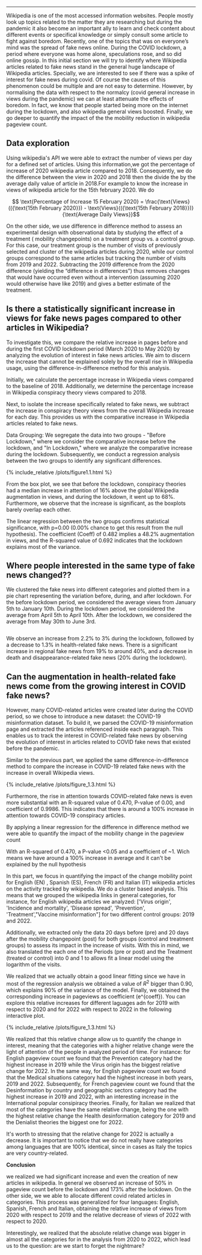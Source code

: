 
---

Wikipedia is one of the most accessed information websites. People mostly look up topics related to the matter they are researching but during the pandemic it also become an important ally to learn and check content about different events or specifical knowledge or simply consult some article to fight against boredom. Recently, one of the topics that was on everyone’s mind was the spread of fake news online. During the COVID lockdown, a period where everyone was home alone, speculations rose, and so did online gossip. In this initial section we will try to identify where Wikipedia articles related to fake news stand in the general huge landscape of Wikipedia articles. Specially, we are interested to see if there was a spike of interest for fake news during covid. Of course the causes of this phenomenon could be multiple and are not easy to determine. However, by normalising the data with respect to the normalcy (covid general increase in views during the pandemic) we can at least attenuate the effects of boredom. In fact, we know that people started being more on the internet during the lockdown, and also wikipedia general views boosted. Finally, we go deeper to quantify the impact of the the mobility reduction in wikipedia pageview count. 

## Data exploration
Using wikipedia's API we were able to extract the number of views per day for a defined set of articles. Using this information,we got the percentage of increase of 2020 wikipedia article compared to 2018. Consequently, we do the difference between the view in 2020 and 2018 then the divide the by the average daily value of article in 2018.For example to know the increase in views of wikipedia article for the 15th february 2020. We do

$$ \text{Percentage of Increase 15 February 2020} = \frac{\text{Views}(({\text{15th February 2020}}) - \text{Views}(({\text{15th February 2018}})}{\text{Average Daily Views}}$$


On the other side, we use difference in difference method to assess an experimental design with observational data by studying the effect of a treatment ( mobility changepoints) on a treatment group vs. a control group. For this case, our treatment group is the number of visits of previously selected and cluster of the wikipedia articles during 2020, while our control groups correspond to the same articles but tracking the number of visits from 2019 and 2022. Subtracting the 2019 difference from the 2020 difference (yielding the “difference in differences”) thus removes changes that would have occurred even without a intervention (assuming 2020 would otherwise have like 2019) and gives a better estimate of the treatment.  




## Is there a statistically significant increase in views for fake news pages compared to other articles in Wikipedia?

To investigate this, we compare the relative increase in pages before and during the first COVID lockdown period (March 2020 to May 2020) by analyzing the evolution of interest in fake news articles. We aim to discern the increase that cannot be explained solely by the overall rise in Wikipedia usage, using the difference-in-difference method for this analysis.

Initially, we calculate the percentage increase in Wikipedia views compared to the baseline of 2018. Additionally, we determine the percentage increase in Wikipedia conspiracy theory views compared to 2018.

Next, to isolate the increase specifically related to fake news, we subtract the increase in conspiracy theory views from the overall Wikipedia increase for each day. This provides us with the comparative increase in Wikipedia articles related to fake news.

Data Grouping: We segregate the data into two groups - "Before Lockdown," where we consider the comparative increase before the lockdown, and "In Lockdown," where we analyze the comparative increase during the lockdown. Subsequently, we conduct a regression analysis between the two groups to identify any significant differences.


{% include_relative /plots/figure1.1.html %}

From the box plot, we see that before the lockdown, conspiracy theories had a median increase in attention of 16% above the global Wikipedia augmentation in views, and during the lockdown, it went up to 68%. Furthermore, we observe that the increase is significant, as the boxplots barely overlap each other.

The linear regression between the two groups confirms statistical significance, with p=0.00 (0.00% chance to get this result from the null hypothesis). The coefficient (Coeff) of 0.482 implies a 48.2% augmentation in views, and the R-squared value of 0.692 indicates that the lockdown explains most of the variance.

## Where people interested in the same type of fake news changed??

We clustered the fake news into different categories and plotted them in a pie chart representing the variation before, during, and after lockdown. For the before lockdown period, we considered the average views from January 5th to January 10th. During the lockdown period, we considered the average from April 5th to April 10th. After the lockdown, we considered the average from May 30th to June 3rd.

<div class="image">
                        <img src="{{ site.baseurl }}/blog/1_pie_charts.jpg" alt="" />
                             

</div>


We observe an increase from 2.2% to 3% during the lockdown, followed by a decrease to 1.3% in health-related fake news. There is a significant increase in regional fake news from 19% to around 40%, and a decrease in death and disappearance-related fake news (20% during the lockdown).

## Can the augmentation in health-related fake news come from the growing interest in COVID fake news? ##

However, many COVID-related articles were created later during the COVID period, so we chose to introduce a new dataset: the COVID-19 misinformation dataset. To build it, we parsed the COVID-19 misinformation page and extracted the articles referenced inside each paragraph. This enables us to track the interest in COVID-related fake news by observing the evolution of interest in articles related to COVID fake news that existed before the pandemic.

Similar to the previous part, we applied the same difference-in-difference method to compare the increase in COVID-19 related fake news with the increase in overall Wikipedia views.

{% include_relative /plots/figure_1.3.html %}

Furthermore, the rise in attention towards COVID-related fake news is even more substantial with an R-squared value of 0.470, P-value of 0.00, and coefficient of 0.9986. This indicates that there is around a 100% increase in attention towards COVID-19 conspiracy articles.


By applying a linear regression for the difference in difference method we were able to quantify the impact of the mobility change in the pageview count 

With an R-squared of 0.470, a P-value <0.05 and a coefficient of ~1. Wich means we have around a 100% increase in average and it can't be explained by the null hypothesis

In this part, we focus in quantifying the impact of the change mobility point for English (EN) , Spanish (ES), French (FR) and Italian (IT) wikipedia articles on the activity tracked by wikipedia. We do a cluster based analysis. This means that we grouped the wikipedia links in general categories, for instance, for English wikipedia articles we analyzed: ['Virus origin', 'Incidence and mortality', 'Disease spread', 'Prevention', 'Treatment',"Vaccine misinformation"] for two different control groups: 2019 and 2022.

Additionally, we extracted only the data 20 days before (pre) and 20 days after the mobility changepoint (post) for both groups (control and treatment groups) to assess its impact in the increase of visits. With this in mind, we also translated the each one of the Periods (pre or post) and the Treatment (treated or control) into 0 and 1 to allows fit a linear model using the logarithm of the visits.

We realized that we actually obtain a good linear fitting since we have in most of the regression analysis we obtained a value of $R^2$ bigger than 0.90, which explains 90% of the variance of the model. Finally, we obtained the corresponding increase in pageviews as coefficient (e^{coeff}). You can explore this relative increases for different laguages adn for 2019 with respect to 2020 and for 2022 with respect to 2022 in the following interactive plot. 

{% include_relative /plots/figure_1.3.html %}

We realized that this relative change allow us to quantify the change in interest, meaning that the categories with a higher relative change were the light of attention of the people in analyzed period of time. For instance: for English pageview count we found that the Prevention category had the highest increase in 2019 while the Virus origin has the biggest relative change for 2022. In the same way, for English pageview count we found that the Medical situations category had the highest increase in both years, 2019 and 2022. Subsequently,  for French pageview count we found that the Desinformation by country and geographic sectors category had the highest increase in 2019 and 2022, with an interesting increase in the International popular consipiracy theories. Finally, for Italian we realized that most of the categories have the same relative change, being the one with the highest relative change the Health desinformation category for 2019 and the Denialist theories the biggest one for 2022.

It's worth to stressing that the relative change for 2022 is actually a decrease. It is important to notice that we do not really have categories among languages that are 100% identical, since in cases as Italy the topics are very country-related.
<script src="{{ site.baseurl }}/assets/script.js"></script>


**Conclusion**

we realized we had significant increase and even the creation of new articles in wikipedia. In general we observed an increase of 50% in pageview count before the lockdown and 173% after the lockdown. 
On the other side, we we able to allocate different covid related articles in categories. This process was generalized for four languages: English, Spanish, French and Italian, obtaining the relative increase of views from 2020 with respect to 2019 and the relative decrease of views of 2022 with respect to 2020. 

Interestingly, we realized that the absolute relative change was bigger in almost all the categories for in the analysis from 2020 to 2022, which lead us to the question: are we start to forget the nightmare?




